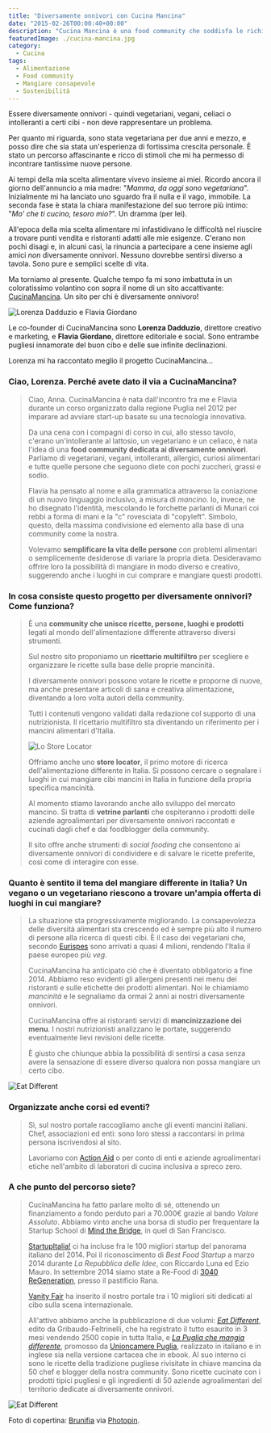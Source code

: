 ```yaml
---
title: "Diversamente onnivori con Cucina Mancina"
date: "2015-02-26T00:00:40+00:00"
description: "Cucina Mancina è una food community che soddisfa le richieste e le esigenze di tutti coloro che mangiano differente, per scelta o per necessità."
featuredImage: ./cucina-mancina.jpg
category:
  - Cucina
tags:
  - Alimentazione
  - Food community
  - Mangiare consapevole
  - Sostenibilità
---
```


Essere diversamente onnivori - quindi vegetariani, vegani, celiaci o intolleranti a certi cibi - non deve rappresentare un problema.

Per quanto mi riguarda, sono stata vegetariana per due anni e mezzo, e posso dire che sia stata un'esperienza di fortissima crescita personale. È stato un percorso affascinante e ricco di stimoli che mi ha permesso di incontrare tantissime nuove persone.

Ai tempi della mia scelta alimentare vivevo insieme ai miei. Ricordo ancora il giorno dell'annuncio a mia madre: "_Mamma, da oggi sono vegetariana_".
Inizialmente mi ha lanciato uno sguardo fra il nulla e il vago, immobile. La seconda fase è stata la chiara manifestazione del suo terrore più intimo: "_Mo' che ti cucino, tesoro mio?_". Un dramma (per lei).

All'epoca della mia scelta alimentare mi infastidivano le difficoltà nel riuscire a trovare punti vendita e ristoranti adatti alle mie esigenze. C'erano non pochi disagi e, in alcuni casi, la rinuncia a partecipare a cene insieme agli amici _non_ diversamente onnivori.
Nessuno dovrebbe sentirsi diverso a tavola. Sono pure e semplici scelte di vita.

Ma torniamo al presente. Qualche tempo fa mi sono imbattuta in un coloratissimo volantino con sopra il nome di un sito accattivante: [CucinaMancina](http://www.cucinamancina.com). Un sito per chi è diversamente onnivoro!

![Lorenza Dadduzio e Flavia Giordano](./dadduzio-giordano.jpg)

Le co-founder di CucinaMancina sono **Lorenza Dadduzio**, direttore creativo e marketing, e **Flavia Giordano**, direttore editoriale e social. Sono entrambe pugliesi innamorate del buon cibo e delle sue infinite declinazioni.

Lorenza mi ha raccontato meglio il progetto CucinaMancina...

### Ciao, Lorenza. Perché avete dato il via a CucinaMancina?

> Ciao, Anna. CucinaMancina è nata dall'incontro fra me e Flavia durante un corso organizzato dalla regione Puglia nel 2012 per imparare ad avviare start-up basate su una tecnologia innovativa.
>
> Da una cena con i compagni di corso in cui, allo stesso tavolo, c'erano un'intollerante al lattosio, un vegetariano e un celiaco, è nata l'idea di una **food community dedicata ai diversamente onnivori**. Parliamo di vegetariani, vegani, intolleranti, allergici, curiosi alimentari e tutte quelle persone che seguono diete con pochi zuccheri, grassi e sodio.
>
> Flavia ha pensato al nome e alla grammatica attraverso la coniazione di un nuovo linguaggio inclusivo, a misura di _mancino_. Io, invece, ne ho disegnato l'identità, mescolando le forchette parlanti di Munari coi rebbi a forma di mani e la "c" rovesciata di "copyleft". Simbolo, questo, della massima condivisione ed elemento alla base di una community come la nostra.
>
> Volevamo **semplificare la vita delle persone** con problemi alimentari o semplicemente desiderose di variare la propria dieta. Desideravamo offrire loro la possibilità di mangiare in modo diverso e creativo, suggerendo anche i luoghi in cui comprare e mangiare questi prodotti.

### In cosa consiste questo progetto per diversamente onnivori? Come funziona?

> È una **community che unisce ricette, persone, luoghi e prodotti** legati al mondo dell'alimentazione differente attraverso diversi strumenti.
>
> Sul nostro sito proponiamo un **ricettario multifiltro** per scegliere e organizzare le ricette sulla base delle proprie mancinità.
>
> I diversamente onnivori possono votare le ricette e proporne di nuove, ma anche presentare articoli di sana e creativa alimentazione, diventando a loro volta autori della community.
>
> Tutti i contenuti vengono validati dalla redazione col supporto di una nutrizionista. Il ricettario multifiltro sta diventando un riferimento per i mancini alimentari d'Italia.
>
> ![Lo Store Locator](./store-locator.jpg)
>
> Offriamo anche uno **store locator**, il primo motore di ricerca dell'alimentazione differente in Italia. Si possono cercare o segnalare i luoghi in cui mangiare cibi mancini in Italia in funzione della propria specifica mancinità.
>
> Al momento stiamo lavorando anche allo sviluppo del mercato mancino. Si tratta di **vetrine parlanti** che ospiteranno i prodotti delle aziende agroalimentari per diversamente onnivori raccontati e cucinati dagli chef e dai foodblogger della community.
>
> Il sito offre anche strumenti di _social fooding_ che consentono ai diversamente onnivori di condividere e di salvare le ricette preferite, così come di interagire con esse.

### Quanto è sentito il tema del mangiare differente in Italia? Un vegano o un vegetariano riescono a trovare un'ampia offerta di luoghi in cui mangiare?

> La situazione sta progressivamente migliorando. La consapevolezza delle diversità alimentari sta crescendo ed è sempre più alto il numero di persone alla ricerca di questi cibi. È il caso dei vegetariani che, secondo [Eurispes](http://www.eurispes.eu) sono arrivati a quasi 4 milioni, rendendo l'Italia il paese europeo più _veg_.
>
> CucinaMancina ha anticipato ciò che è diventato obbligatorio a fine 2014. Abbiamo reso evidenti gli allergeni presenti nei menu dei ristoranti e sulle etichette dei prodotti alimentari. Noi le chiamiamo _mancinità_ e le segnaliamo da ormai 2 anni ai nostri diversamente onnivori.
>
> CucinaMancina offre ai ristoranti servizi di **mancinizzazione dei menu**. I nostri nutrizionisti analizzano le portate, suggerendo eventualmente lievi revisioni delle ricette.
>
> È giusto che chiunque abbia la possibilità di sentirsi a casa senza avere la sensazione di essere diverso qualora non possa mangiare un certo cibo.

![Eat Different](./assaggio-1.jpg)

### Organizzate anche corsi ed eventi?

> Sì, sul nostro portale raccogliamo anche gli eventi mancini italiani. Chef, associazioni ed enti: sono loro stessi a raccontarsi in prima persona iscrivendosi al sito.
>
> Lavoriamo con [Action Aid](http://www.actionaid.it/) o per conto di enti e aziende agroalimentari etiche nell'ambito di laboratori di cucina inclusiva a spreco zero.

### A che punto del percorso siete?

> CucinaMancina ha fatto parlare molto di sé, ottenendo un finanziamento a fondo perduto pari a 70.000€ grazie al bando _Valore Assoluto_. Abbiamo vinto anche una borsa di studio per frequentare la Startup School di [Mind the Bridge](http://mindthebridge.org), in quel di San Francisco.
>
> [StartupItalia!](http://startupitalia.eu) ci ha incluse fra le 100 migliori startup del panorama italiano del 2014. Poi il riconoscimento di _Best Food Startup_ a marzo 2014 durante _La Repubblica delle Idee_, con Riccardo Luna ed Ezio Mauro. In settembre 2014 siamo state a Re-Food di [3040 ReGeneration](http://www.3enta4anta.it), presso il pastificio Rana.
>
> [Vanity Fair](http://www.vanityfair.it) ha inserito il nostro portale tra i 10 migliori siti dedicati al cibo sulla scena internazionale.
>
> All'attivo abbiamo anche la pubblicazione di due volumi: [_Eat Different_](http://www.iodonna.it/casa/ricette-cucina/2014/eat-different-libro-ricette-chi-mangia-diversamente-401884973471.shtml), edito da Gribaudo-Feltrinelli, che ha registrato il tutto esaurito in 3 mesi vendendo 2500 copie in tutta Italia, e [_La Puglia che mangia differente_](http://www.cucinamancina.com/posts.php?id=68&titolo=la-puglia-che-mangia-differente), promosso da [Unioncamere Puglia](http://www.unioncamerepuglia.it), realizzato in italiano e in inglese sia nella versione cartacea che in ebook. Al suo interno ci sono le ricette della tradizione pugliese rivisitate in chiave mancina da 50 chef e blogger della nostra community. Sono ricette cucinate con i prodotti tipici pugliesi e gli ingredienti di 50 aziende agroalimentari del territorio dedicate ai diversamente onnivori.

![Eat Different](./assaggio-2.jpg)

Foto di copertina: [Brunifia](http://www.flickr.com/photos/23769126@N07/5860611964) via [Photopin](http://photopin.com).
